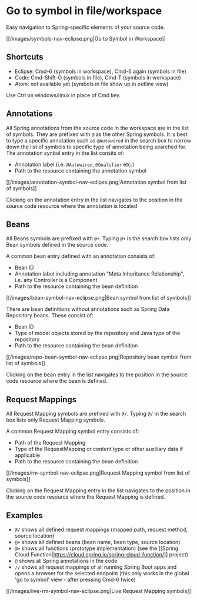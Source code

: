 # Go to symbol in file/workspace

Easy navigation to Spring-specific elements of your source code.

[[/images/symbols-nav-eclipse.png|Go to Symbol in Workspace]]

## Shortcuts
* Eclipse: Cmd-6 (symbols in workspace), Cmd-6 again (symbols in file)
* Code: Cmd-Shift-O (symbols in file), Cmd-T (symbols in workspace)
* Atom: not available yet (symbols in file show up in outline view)

Use Ctrl on windows/linux in place of Cmd key.

## Annotations
All Spring annotations from the source code in the workspace are in the list of symbols. They are prefixed with `@` as the other Spring symbols. It is best to type a specific annotation such as `@Autowired` in the search box to narrow down the list of symbols to specific type of annotation being searched for.
The annotation synbol entry in the list consits of:
- Annotation label (i.e. `@Autowired`, `@Qualifier` etc.)
- Path to the resource containing the annotation symbol

[[/images/annotation-symbol-nav-eclipse.png|Annotation symbol from list of symbols]]

Clicking on the annotation entry in the list navigates to the position in the source code resource where the annotation is located

## Beans
All Beans symbols are prefixed with `@+`. Typing `@+` is the search box lists only Bean symbols defined in the source code.

A common bean entry defined with an annotation consists of:
- Bean ID
- Annotation label including annotation "Meta Inheritance Relationship", i.e. any Controller is a Component
- Path to the resource containing the bean definition

[[/images/bean-symbol-nav-eclipse.png|Bean symbol from list of symbols]]

There are bean definitions without annotations such as Spring Data Repository beans. These consist of:
- Bean ID
- Type of model objects stored by the repository and Java type of the repository
- Path to the resource containing the bean definition

[[/images/repo-bean-symbol-nav-eclipse.png|Repository bean symbol from list of symbols]]

Clicking on the bean entry in the list navigates to the position in the source code resource where the bean is defined.

## Request Mappings
All Request Mapping symbols are prefixed with `@/`. Typing `@/` in the search box lists only Request Mapping symbols.

A common Request Mapping symbol entry consists of:
- Path of the Request Mapping
- Type of the RequestMapping or content type or other auxiliary data if applicable
- Path to the resource containing the bean definition

[[/images/rm-symbol-nav-eclipse.png|Request Mapping symbol from list of symbols]]

Clicking on the Request Mapping entry in the list navigates to the position in the source code resource where the Request Mapping is defined.

## Examples
* `@/` shows all defined request mappings (mapped path, request method, source location)
* `@+` shows all defined beans (bean name, bean type, source location)
* `@>` shows all functions (prototype implementation) (see the [[Spring Cloud Function|https://cloud.spring.io/spring-cloud-function/]] project)
* `@` shows all Spring annotations in the code
* `//` shows all request mappings of all running Spring Boot apps and opens a browser for the selected endpoint (this only works in the global 'go to symbol' view - after pressing Cmd-6 twice)

[[/images/live-rm-symbol-nav-eclipse.png|Live Request Mapping symbols]]

